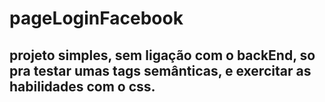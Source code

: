 # pageLoginFacebook

## projeto simples, sem ligação com o backEnd, so pra testar umas tags semânticas, e exercitar as habilidades com o css. 
